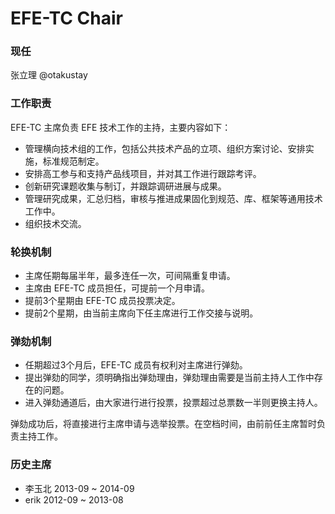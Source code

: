 EFE-TC Chair
===========

### 现任

张立理 @otakustay

### 工作职责

EFE-TC 主席负责 EFE 技术工作的主持，主要内容如下：

- 管理横向技术组的工作，包括公共技术产品的立项、组织方案讨论、安排实施，标准规范制定。
- 安排高工参与和支持产品线项目，并对其工作进行跟踪考评。
- 创新研究课题收集与制订，并跟踪调研进展与成果。
- 管理研究成果，汇总归档，审核与推进成果固化到规范、库、框架等通用技术工作中。
- 组织技术交流。

### 轮换机制

- 主席任期每届半年，最多连任一次，可间隔重复申请。
- 主席由 EFE-TC 成员担任，可提前一个月申请。
- 提前3个星期由 EFE-TC 成员投票决定。
- 提前2个星期，由当前主席向下任主席进行工作交接与说明。

### 弹劾机制

- 任期超过3个月后，EFE-TC 成员有权利对主席进行弹劾。
- 提出弹劾的同学，须明确指出弹劾理由，弹劾理由需要是当前主持人工作中存在的问题。
- 进入弹劾通道后，由大家进行进行投票，投票超过总票数一半则更换主持人。

弹劾成功后，将直接进行主席申请与选举投票。在空档时间，由前前任主席暂时负责主持工作。


### 历史主席

- 李玉北 2013-09 ~ 2014-09
- erik 2012-09 ~ 2013-08

